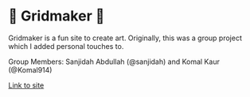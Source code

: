 # 👾 Gridmaker 👾 

Gridmaker is a fun site to create art. Originally, this was a group project which I added personal touches to.

Group Members: Sanjidah Abdullah (@sanjidah) and Komal Kaur (@Komal914)

[Link to site](https://komal914.github.io/GridMaker/index.html)

